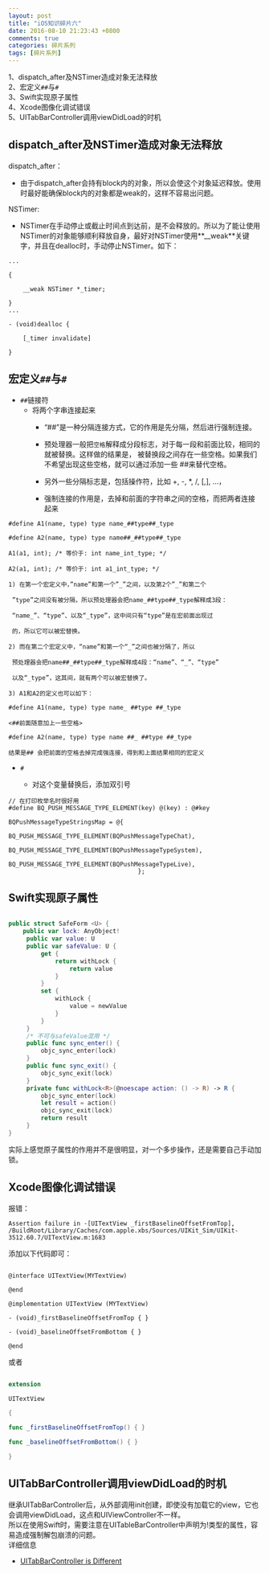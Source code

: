 ```yaml
---
layout: post
title: "iOS知识碎片六"
date: 2016-08-10 21:23:43 +0800
comments: true
categories: 碎片系列
tags: [碎片系列]
---
```

1、dispatch_after及NSTimer造成对象无法释放<br>
2、宏定义`##`与`#`<br>
3、Swift实现原子属性<br>
4、Xcode图像化调试错误<br>
5、UITabBarController调用viewDidLoad的时机<br>
<!--more-->

## dispatch_after及NSTimer造成对象无法释放
dispatch_after：<br>

- 由于dispatch_after会持有block内的对象，所以会使这个对象延迟释放。使用时最好能确保block内的对象都是weak的，这样不容易出问题。

NSTimer:

- NSTimer在手动停止或截止时间点到达前，是不会释放的。所以为了能让使用NSTimer的对象能够顺利释放自身，最好对NSTimer使用**__weak**关键字，并且在dealloc时，手动停止NSTimer。如下：

```objc
...

{

    __weak NSTimer *_timer;

}
...

- (void)dealloc {

    [_timer invalidate]

}
```

## 宏定义`##`与`#`
- `##`链接符
  - 将两个字串连接起来
  	- “##”是一种分隔连接方式，它的作用是先分隔，然后进行强制连接。

	- 预处理器一般把`空格`解释成分段标志，对于每一段和前面比较，相同的就被替换。这样做的结果是， 被替换段之间存在一些空格。如果我们不希望出现这些空格，就可以通过添加一些 ##来替代空格。

	- 另外一些分隔标志是，包括操作符，比如 +, -, *, /, [,], …，

	- 强制连接的作用是，去掉和前面的字符串之间的空格，而把两者连接起来


```
#define A1(name, type) type name_##type##_type 

#define A2(name, type) type name##_##type##_type

A1(a1, int); /* 等价于: int name_int_type; */ 

A2(a1, int); /* 等价于: int a1_int_type; */

1) 在第一个宏定义中，”name”和第一个”_”之间，以及第2个”_”和第二个

 ”type”之间没有被分隔，所以预处理器会把name_##type##_type解释成3段：

 “name_”、“type”、以及“_type”，这中间只有“type”是在宏前面出现过

 的，所以它可以被宏替换。

2) 而在第二个宏定义中，“name”和第一个“_”之间也被分隔了，所以

 预处理器会把name##_##type##_type解释成4段：“name”、“_”、“type”

 以及“_type”，这其间，就有两个可以被宏替换了。

3) A1和A2的定义也可以如下：

#define A1(name, type) type name_ ##type ##_type

<##前面随意加上一些空格>

#define A2(name, type) type name ##_ ##type ##_type

结果是## 会把前面的空格去掉完成强连接，得到和上面结果相同的宏定义

```

- `#`

    - 对这个变量替换后，添加双引号
    
```objc
// 在打印枚举名时很好用
#define BQ_PUSH_MESSAGE_TYPE_ELEMENT(key) @(key) : @#key

BQPushMessageTypeStringsMap = @{
                                    BQ_PUSH_MESSAGE_TYPE_ELEMENT(BQPushMessageTypeChat),
                                    BQ_PUSH_MESSAGE_TYPE_ELEMENT(BQPushMessageTypeSystem),
                                    BQ_PUSH_MESSAGE_TYPE_ELEMENT(BQPushMessageTypeLive),
                                    };
```

## Swift实现原子属性
```swift

public struct SafeForm <U> {
    public var lock: AnyObject!
     public var value: U
     public var safeValue: U {
         get {
             return withLock {
	             return value
             }
         }
         set {
             withLock {
                 value = newValue
             }
         }
     }
     /* 不可与safeValue混用 */
     public func sync_enter() {
         objc_sync_enter(lock)
     }
     public func sync_exit() {
         objc_sync_exit(lock)
     }
     private func withLock<R>(@noescape action: () -> R) -> R {
         objc_sync_enter(lock)
         let result = action()
         objc_sync_exit(lock)
         return result
     }
}
```

实际上感觉原子属性的作用并不是很明显，对一个多步操作，还是需要自己手动加锁。

## Xcode图像化调试错误
报错：

```
Assertion failure in -[UITextView _firstBaselineOffsetFromTop], /BuildRoot/Library/Caches/com.apple.xbs/Sources/UIKit_Sim/UIKit-3512.60.7/UITextView.m:1683
```

添加以下代码即可：

```objc

@interface UITextView(MYTextView) 

@end 

@implementation UITextView (MYTextView) 

- (void)_firstBaselineOffsetFromTop { } 

- (void)_baselineOffsetFromBottom { } 

@end

```

或者

```swift

extension

UITextView 

{ 

func _firstBaselineOffsetFromTop() { } 

func _baselineOffsetFromBottom() { } 

}

```

## UITabBarController调用viewDidLoad的时机

继承UITabBarController后，从外部调用init创建，即使没有加载它的view，它也会调用viewDidLoad，这点和UIViewController不一样。 <br>
所以在使用Swift时，需要注意在UITableBarController中声明为!类型的属性，容易造成强制解包崩溃的问题。<br>
详细信息

- [UITabBarController is Different](http://www.andrewmonshizadeh.com/2015/02/23/uitabbarcontroller-is-different/)